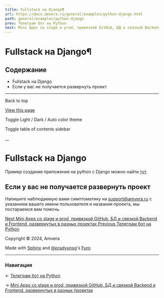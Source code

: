 ```yaml
---
title: Fullstack на Django¶
url: https://docs.amvera.ru/general/examples/python-django.html
path: general/examples/python-django
prev: Телеграм бот на Python
next: Mini Apps со stage и prod, привязкой GitHub, БД и связкой Backend и Frontend, развернутых в разных проектах
---
```


# Fullstack на Django¶

## Содержание

- Fullstack на Django
- Если у вас не получается развернуть проект

---

Back to top

[ View this page ](<../../_sources/general/examples/python-django.md.txt> "View this page")

Toggle Light / Dark / Auto color theme

Toggle table of contents sidebar

__

# Fullstack на Django

Пример создания приложения на python с Django можно найти [тут](<https://habr.com/ru/articles/779544/>).

## Если у вас не получается развернуть проект

Напишите наблюдаемую вами симптоматику на support@amvera.ru с указанием вашего имени пользователя и названия проекта, мы постараемся вам помочь.

[ Next Mini Apps со stage и prod, привязкой GitHub, БД и связкой Backend и Frontend, развернутых в разных проектах ](<miniappex.html>) [ Previous Телеграм бот на Python ](<python-tgbot.html>)

Copyright © 2024, Amvera 

Made with [Sphinx](<https://www.sphinx-doc.org/>) and [@pradyunsg](<https://pradyunsg.me>)'s [Furo](<https://github.com/pradyunsg/furo>)


---

### Навигация

← [Телеграм бот на Python](python-tgbot.md)

→ [Mini Apps со stage и prod, привязкой GitHub, БД и связкой Backend и Frontend, развернутых в разных проектах](miniappex.md)
